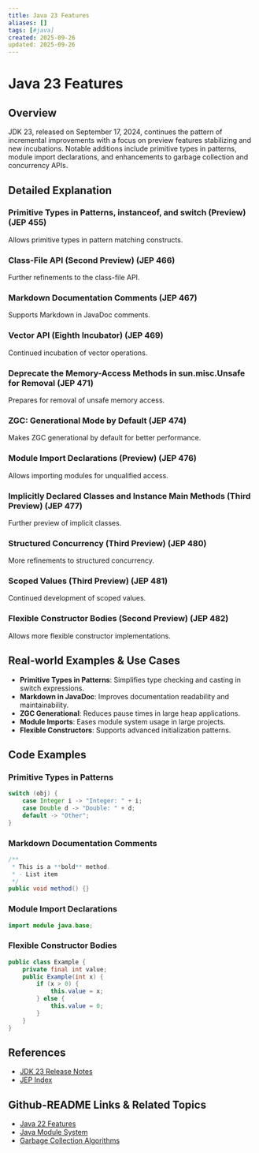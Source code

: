 ```yaml
---
title: Java 23 Features
aliases: []
tags: [#java]
created: 2025-09-26
updated: 2025-09-26
---
```


# Java 23 Features

## Overview

JDK 23, released on September 17, 2024, continues the pattern of incremental improvements with a focus on preview features stabilizing and new incubations. Notable additions include primitive types in patterns, module import declarations, and enhancements to garbage collection and concurrency APIs.

## Detailed Explanation

### Primitive Types in Patterns, instanceof, and switch (Preview) (JEP 455)

Allows primitive types in pattern matching constructs.

### Class-File API (Second Preview) (JEP 466)

Further refinements to the class-file API.

### Markdown Documentation Comments (JEP 467)

Supports Markdown in JavaDoc comments.

### Vector API (Eighth Incubator) (JEP 469)

Continued incubation of vector operations.

### Deprecate the Memory-Access Methods in sun.misc.Unsafe for Removal (JEP 471)

Prepares for removal of unsafe memory access.

### ZGC: Generational Mode by Default (JEP 474)

Makes ZGC generational by default for better performance.

### Module Import Declarations (Preview) (JEP 476)

Allows importing modules for unqualified access.

### Implicitly Declared Classes and Instance Main Methods (Third Preview) (JEP 477)

Further preview of implicit classes.

### Structured Concurrency (Third Preview) (JEP 480)

More refinements to structured concurrency.

### Scoped Values (Third Preview) (JEP 481)

Continued development of scoped values.

### Flexible Constructor Bodies (Second Preview) (JEP 482)

Allows more flexible constructor implementations.

## Real-world Examples & Use Cases

- **Primitive Types in Patterns**: Simplifies type checking and casting in switch expressions.
- **Markdown in JavaDoc**: Improves documentation readability and maintainability.
- **ZGC Generational**: Reduces pause times in large heap applications.
- **Module Imports**: Eases module system usage in large projects.
- **Flexible Constructors**: Supports advanced initialization patterns.

## Code Examples

### Primitive Types in Patterns

```java
switch (obj) {
    case Integer i -> "Integer: " + i;
    case Double d -> "Double: " + d;
    default -> "Other";
}
```

### Markdown Documentation Comments

```java
/**
 * This is a **bold** method.
 * - List item
 */
public void method() {}
```

### Module Import Declarations

```java
import module java.base;
```

### Flexible Constructor Bodies

```java
public class Example {
    private final int value;
    public Example(int x) {
        if (x > 0) {
            this.value = x;
        } else {
            this.value = 0;
        }
    }
}
```

## References

- [JDK 23 Release Notes](https://openjdk.org/projects/jdk/23/)
- [JEP Index](https://openjdk.org/jeps/0)

## Github-README Links & Related Topics

- [Java 22 Features](java-22-features/)
- [Java Module System](java-modules/)
- [Garbage Collection Algorithms](garbage-collection-algorithms/)
